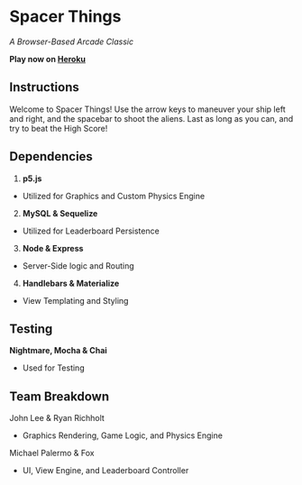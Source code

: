 # Spacer Things
_A Browser-Based Arcade Classic_

**Play now on [Heroku](https://arcane-castle-18653.herokuapp.com/)**

## Instructions

Welcome to Spacer Things! Use the arrow keys to maneuver your ship left and right, and the spacebar to shoot the aliens. Last as long as you can, and try to beat the High Score!

## Dependencies

 1. **p5.js**
  - Utilized for Graphics and Custom Physics Engine
 2. **MySQL & Sequelize**
  - Utilized for Leaderboard Persistence
 3. **Node & Express**
  - Server-Side logic and Routing
 4. **Handlebars & Materialize**
  - View Templating and Styling
  
## Testing

   **Nightmare, Mocha & Chai**
  - Used for Testing


## Team Breakdown

John Lee & Ryan Richholt
 - Graphics Rendering, Game Logic, and Physics Engine

Michael Palermo & Fox
 - UI, View Engine, and Leaderboard Controller
